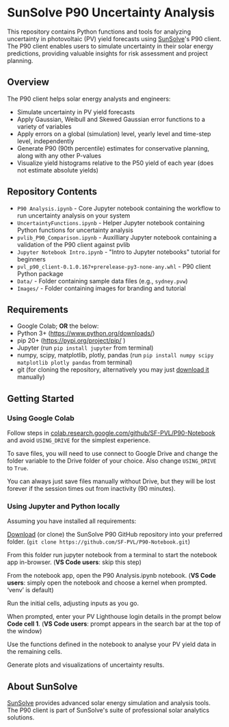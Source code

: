 # SunSolve P90 Uncertainty Analysis

This repository contains Python functions and tools for analyzing uncertainty in photovoltaic (PV) yield forecasts using [SunSolve](https://sunsolve.com)'s P90 client. The P90 client enables users to simulate uncertainty in their solar energy predictions, providing valuable insights for risk assessment and project planning.

## Overview

The P90 client helps solar energy analysts and engineers:
- Simulate uncertainty in PV yield forecasts
- Apply Gaussian, Weibull and Skewed Gaussian error functions to a variety of variables
- Apply errors on a global (simulation) level, yearly level and time-step level, independently
- Generate P90 (90th percentile) estimates for conservative planning, along with any other P-values
- Visualize yield histograms relative to the P50 yield of each year (does not estimate absolute yields)

## Repository Contents

- `P90 Analysis.ipynb` - Core Jupyter notebook containing the workflow to run uncertainty analysis on your system
- `UncertaintyFunctions.ipynb` - Helper Jupyter notebook containing Python functions for uncertainty analysis
- `pvlib_P90_Comparison.ipynb` - Auxilliary Jupyter notebook containing a validation of the P90 client against pvlib
- `Jupyter Notebook Intro.ipynb` - "Intro to Jupyter notebooks" tutorial for beginners
- `pvl_p90_client-0.1.0.167+prerelease-py3-none-any.whl` - P90 client Python package
- `Data/` - Folder containing sample data files (e.g., `sydney.pvw`)
- `Images/` - Folder containing images for branding and tutorial

## Requirements
* Google Colab; **OR** the below:
* Python 3+ (https://www.python.org/downloads/)
* pip 20+ (https://pypi.org/project/pip/ )
* Jupyter (run `pip install jupyter` from terminal)
* numpy, scipy, matplotlib, plotly, pandas (run `pip install numpy scipy matplotlib plotly pandas` from terminal)
* git (for cloning the repository, alternatively you may just [download it](https://github.com/SF-PVL/P90-Notebook/archive/refs/heads/main.zip) manually)

## Getting Started

### Using Google Colab

Follow steps in [colab.research.google.com/github/SF-PVL/P90-Notebook](https://colab.research.google.com/github/SF-PVL/P90-Notebook/blob/main/P90%20Analysis.ipynb) and avoid `USING_DRIVE` for the simplest experience.

To save files, you will need to use connect to Google Drive and change the folder variable to the Drive folder of your choice. Also change `USING_DRIVE` to `True`.

You can always just save files manually without Drive, but they will be lost forever if the session times out from inactivity (90 minutes).

### Using Jupyter and Python locally

Assuming you have installed all requirements:

[Download](https://github.com/SF-PVL/P90-Notebook/archive/refs/heads/main.zip) (or clone) the SunSolve P90 GitHub repository into your preferred folder.
(`git clone https://github.com/SF-PVL/P90-Notebook.git`)

From this folder run  jupyter notebook from a terminal to start the notebook app in-browser.
(**VS Code users**: skip this step)

From the notebook app, open the P90 Analysis.ipynb notebook.
(**VS Code users**: simply open the notebook and choose a kernel when prompted. ‘venv’ is default)

Run the initial cells, adjusting inputs as you go.

When prompted, enter your PV Lighthouse login details in the prompt below **Code cell 1**.
(**VS Code users**: prompt appears in the search bar at the top of the window)

Use the functions defined in the notebook to analyse your PV yield data in the remaining cells.

Generate plots and visualizations of uncertainty results.

## About SunSolve

[SunSolve](https://sunsolve.com) provides advanced solar energy simulation and analysis tools. The P90 client is part of SunSolve's suite of professional solar analytics solutions.